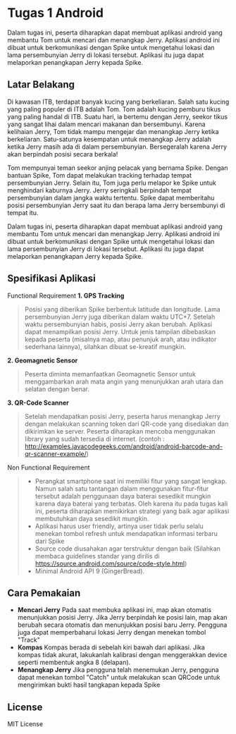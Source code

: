 # Tugas 1 Android

Dalam tugas ini, peserta diharapkan dapat membuat aplikasi android yang membantu Tom untuk mencari dan menangkap Jerry. Aplikasi android ini dibuat untuk berkomunikasi dengan Spike untuk mengetahui lokasi dan lama persembunyian Jerry di lokasi tersebut. Aplikasi itu juga dapat melaporkan penangkapan Jerry kepada Spike.

## Latar Belakang

Di kawasan ITB, terdapat banyak kucing yang berkeliaran. Salah satu kucing yang paling populer di ITB adalah Tom. Tom adalah kucing pemburu tikus yang paling handal di ITB. Suatu hari, ia bertemu dengan Jerry, seekor tikus yang sangat lihai dalam mencari makanan dan bersembunyi. Karena kelihaian Jerry, Tom tidak mampu mengejar dan menangkap Jerry ketika berkeliaran. Satu-satunya kesempatan untuk menangkap Jerry adalah ketika Jerry masih ada di dalam persembunyian. Bersegeralah karena Jerry akan berpindah posisi secara berkala!

Tom mempunyai teman seekor anjing pelacak yang bernama Spike. Dengan bantuan Spike, Tom dapat melakukan tracking terhadap tempat persembunyian Jerry. Selain itu, Tom juga perlu melapor ke Spike untuk menghindari kaburnya Jerry. Jerry seringkali berpindah tempat persembunyian dalam jangka waktu tertentu. Spike dapat memberitahu posisi persembunyian Jerry saat itu dan berapa lama Jerry bersembunyi di tempat itu.

Dalam tugas ini, peserta diharapkan dapat membuat aplikasi android yang membantu Tom untuk mencari dan menangkap Jerry. Aplikasi android ini dibuat untuk berkomunikasi dengan Spike untuk mengetahui lokasi dan lama persembunyian Jerry di lokasi tersebut. Aplikasi itu juga dapat melaporkan penangkapan Jerry kepada Spike.

## Spesifikasi Aplikasi

Functional Requirement
**1. GPS Tracking**

> Posisi yang diberikan Spike berbentuk latitude dan longitude. Lama
> persembunyian Jerry juga diberikan dalam waktu UTC+7. Setelah waktu
> persembunyian habis, posisi Jerry akan berubah. Aplikasi dapat
> menampilkan posisi Jerry. Untuk jenis tampilan dibebaskan kepada
> peserta (misalnya map, atau penunjuk arah, atau indikator sederhana
> lainnya), silahkan dibuat se-kreatif mungkin.

**2. Geomagnetic Sensor**

> Peserta diminta memanfaatkan Geomagnetic Sensor untuk menggambarkan
> arah mata angin yang menunjukkan arah utara dan selatan dengan benar.

**3. QR-Code Scanner**

> Setelah mendapatkan posisi Jerry, peserta harus menangkap Jerry dengan
> melakukan scanning token dari QR-code yang disediakan dan dikirimkan
> ke server. Peserta diharapkan mencoba menggunakan library yang sudah
> tersedia di internet.  (contoh :
> http://examples.javacodegeeks.com/android/android-barcode-and-qr-scanner-example/)

Non Functional Requirement

> - Perangkat smartphone saat ini memiliki fitur yang sangat lengkap. Namun salah satu tantangan dalam menggunakan fitur-fitur tersebut
> adalah penggunaan daya baterai sesedikit mungkin karena daya baterai
> yang terbatas. Oleh karena itu pada tugas kali ini, peserta diharapkan
> memikirkan strategi yang baik agar aplikasi membutuhkan daya sesedikit
> mungkin.
> - Aplikasi harus user friendly, artinya user tidak perlu selalu menekan tombol refresh untuk mendapatkan informasi terbaru dari Spike
> - Source code diusahakan agar terstruktur dengan baik (Silahkan membaca guidelines standar yang dirilis di
> https://source.android.com/source/code-style.html)
> - Minimal Android API 9 (GingerBread).

## Cara Pemakaian

 - **Mencari Jerry**
	 Pada saat membuka aplikasi ini, map akan otomatis menunjukkan posisi Jerry. Jika Jerry berpindah ke posisi lain, map akan berubah secara otomatis dan menunjukkan posisi baru Jerry. Pengguna juga dapat memperbaharui lokasi Jerry dengan menekan tombol "Track"
 - **Kompas**
	 Kompas berada di sebelah kiri bawah dari aplikasi. Jika kompas tidak akurat, lakukanlah kalibrasi dengan menggerakkan device seperti membentuk angka 8 (delapan).
 - **Menangkap Jerry**
	 Jika pengguna telah menemukan Jerry, pengguna dapat menekan tombol "Catch" untuk melakukan scan QRCode untuk mengirimkan bukti hasil tangkapan kepada Spike

## License

MIT License
